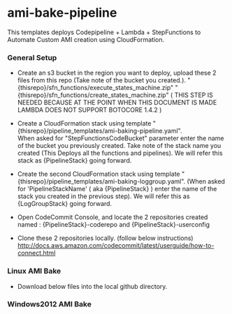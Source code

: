 # ami-bake-pipeline
This templates deploys Codepipeline + Lambda + StepFunctions to Automate Custom AMI creation using CloudFormation.

### General Setup 

* Create an s3 bucket in the region you want to deploy, upload these 2 files from this repo (Take note of the bucket you created.). 
"{thisrepo}/sfn_functions/execute_states_machine.zip"
"{thisrepo}/sfn_functions/create_states_machine.zip"
( THIS STEP IS NEEDED BECAUSE AT THE POINT WHEN THIS DOCUMENT IS MADE LAMBDA DOES NOT SUPPORT BOTOCORE 1.4.2 )


* Create a CloudFormation stack using template "{thisrepo}/pipeline_templates/ami-baking-pipeline.yaml".  
When asked for "StepFunctionsCodeBucket" parameter enter the name of the bucket you previously created.
Take note of the stack name you created (This Deploys all the functions and pipelines). 
We will refer this stack as {PipelineStack} going forward.

* Create the second CloudFormation stack using template "{thisrepo}/pipeline_templates/ami-baking-loggroup.yaml". 
(When asked for 'PipelineStackName' ( aka {PipelineStack} ) enter the name of the stack you created in the previous step).
We will refer this as {LogGroupStack} going forward.

* Open CodeCommit Console, and locate the 2 repositories created named :
{PipelineStack}-coderepo and {PipelineStack}-userconfig

* Clone these 2 repositories locally. (follow below instructions)
http://docs.aws.amazon.com/codecommit/latest/userguide/how-to-connect.html

### Linux AMI Bake 
* Download below files into the local github directory.

### Windows2012 AMI Bake

